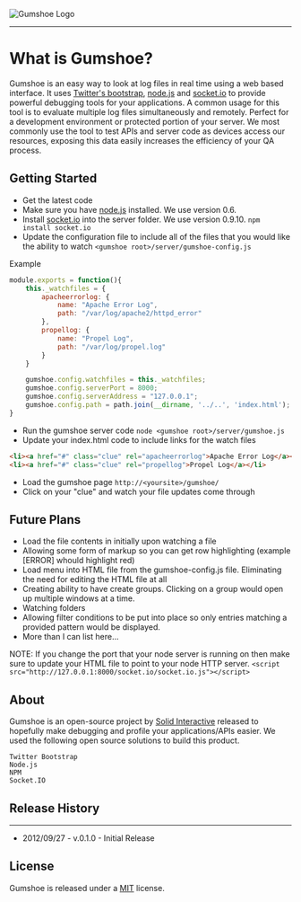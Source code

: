 
![Gumshoe Logo](https://s3.amazonaws.com/solid-github/gumshoe/gumshoe-23033738.png)

* * *


# What is Gumshoe?

Gumshoe is an easy way to look at log files in real time using a web based interface. It uses [Twitter's bootstrap](http://twitter.github.com/bootstrap/),
[node.js](http://nodejs.org/) and [socket.io](http://socket.io) to provide powerful debugging tools for your applications. A common usage for this tool is to
evaluate multiple log files simultaneously and remotely. Perfect for a development environment or protected portion of
your server. We most commonly use the tool to test APIs and server code as devices access our resources, exposing this data easily increases the efficiency of your QA process.

## Getting Started

* Get the latest code
* Make sure you have [node.js](http://nodejs.org/) installed. We use version 0.6.
* Install [socket.io](http://socket.io) into the server folder. We use version 0.9.10. `npm install socket.io`
* Update the configuration file to include all of the files that you would like the ability to watch `<gumshoe root>/server/gumshoe-config.js`

Example

```javascript
module.exports = function(){
    this._watchfiles = {
        apacheerrorlog: {
            name: "Apache Error Log",
            path: "/var/log/apache2/httpd_error"
        },
        propellog: {
            name: "Propel Log",
            path: "/var/log/propel.log"
        }
    }

    gumshoe.config.watchfiles = this._watchfiles;
    gumshoe.config.serverPort = 8000;
    gumshoe.config.serverAddress = "127.0.0.1";
    gumshoe.config.path = path.join(__dirname, '../..', 'index.html');
}
```
* Run the gumshoe server code `node <gumshoe root>/server/gumshoe.js`
* Update your index.html code to include links for the watch files
```html
<li><a href="#" class="clue" rel="apacheerrorlog">Apache Error Log</a></li>
<li><a href="#" class="clue" rel="propellog">Propel Log</a></li>
```

* Load the gumshoe page `http://<yoursite>/gumshoe/`
* Click on your "clue" and watch your file updates come through

## Future Plans

* Load the file contents in initially upon watching a file
* Allowing some form of markup so you can get row highlighting (example [ERROR] whould highlight red)
* Load menu into HTML file from the gumshoe-config.js file. Eliminating the need for editing the HTML file at all
* Creating ability to have create groups. Clicking on a group would open up multiple windows at a time.
* Watching folders
* Allowing filter conditions to be put into place so only entries matching a provided pattern would be displayed.
* More than I can list here...

NOTE: If you change the port that your node server is running on then make sure to update your HTML file to point to your node HTTP server.
`<script src="http://127.0.0.1:8000/socket.io/socket.io.js"></script>`

## About

Gumshoe is an open-source project by [Solid Interactive](http://www.thinksolid.com) released to hopefully make debugging and profile your applications/APIs easier. We used the following open source solutions to build this product.

    Twitter Bootstrap
    Node.js
    NPM
    Socket.IO

## Release History

* * *

* 2012/09/27 - v.0.1.0 - Initial Release

## License

Gumshoe is released under a [MIT](http://opensource.org/licenses/mit-license.php) license.